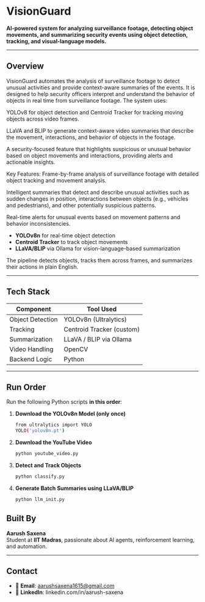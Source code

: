 # VisionGuard
**AI-powered system for analyzing surveillance footage, detecting object movements, and summarizing security events using object detection, tracking, and visual-language models.**

---

##  Overview

VisionGuard automates the analysis of surveillance footage to detect unusual activities and provide context-aware summaries of the events. It is designed to help security officers interpret and understand the behavior of objects in real time from surveillance footage. The system uses:

YOLOv8 for object detection and Centroid Tracker for tracking moving objects across video frames.

LLaVA and BLIP to generate context-aware video summaries that describe the movement, interactions, and behavior of objects in the footage.

A security-focused feature that highlights suspicious or unusual behavior based on object movements and interactions, providing alerts and actionable insights.

Key Features:
Frame-by-frame analysis of surveillance footage with detailed object tracking and movement analysis.

Intelligent summaries that detect and describe unusual activities such as sudden changes in position, interactions between objects (e.g., vehicles and pedestrians), and other potentially suspicious patterns.

Real-time alerts for unusual events based on movement patterns and behavior inconsistencies.


-  **YOLOv8n** for real-time object detection  
-  **Centroid Tracker** to track object movements  
-  **LLaVA/BLIP** via Ollama for vision-language-based summarization  

The pipeline detects objects, tracks them across frames, and summarizes their actions in plain English.

---

##  Tech Stack

| Component        | Tool Used               |
|------------------|--------------------------|
| Object Detection | YOLOv8n (Ultralytics)    |
| Tracking         | Centroid Tracker (custom)|
| Summarization    | LLaVA / BLIP via Ollama  |
| Video Handling   | OpenCV                   |
| Backend Logic    | Python                   |

---
##  Run Order

Run the following Python scripts **in this order**:

1. **Download the YOLOv8n Model (only once)**
   ```bash
   from ultralytics import YOLO
   YOLO('yolov8n.pt')
2. **Download the YouTube Video**
   ```bash
   python youtube_video.py
3. **Detect and Track Objects**
   ```bash
   python classify.py
4. **Generate Batch Summaries using LLaVA/BLIP**
   ```bash
   python llm_init.py

##  Built By

**Aarush Saxena**  
Student at **IIT Madras**, passionate about AI agents, reinforcement learning, and automation.

---

## Contact

- 📧 **Email**: aarushsaxena1615@gmail.com 
- 💼 **LinkedIn**: linkedin.com/in/aarush-saxena 


